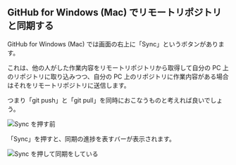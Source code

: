 ## GitHub for Windows (Mac) でリモートリポジトリと同期する

GitHub for Windows (Mac) では画面の右上に「Sync」というボタンがあります。

これは、他の人がした作業内容をリモートリポジトリから取得して自分の PC 上のリポジトリに取り込みつつ、自分の PC 上のリポジトリに作業内容がある場合はそれをリモートリポジトリに送信します。

つまり「git push」と「git pull」を同時におこなうものと考えれば良いでしょう。

![Sync を押す前](ch3/git-sync/git-sync-before.jpg)

「Sync」を押すと、同期の進捗を表すバーが表示されます。

![Sync を押して同期をしている](ch3/git-sync/git-sync-after.jpg)
